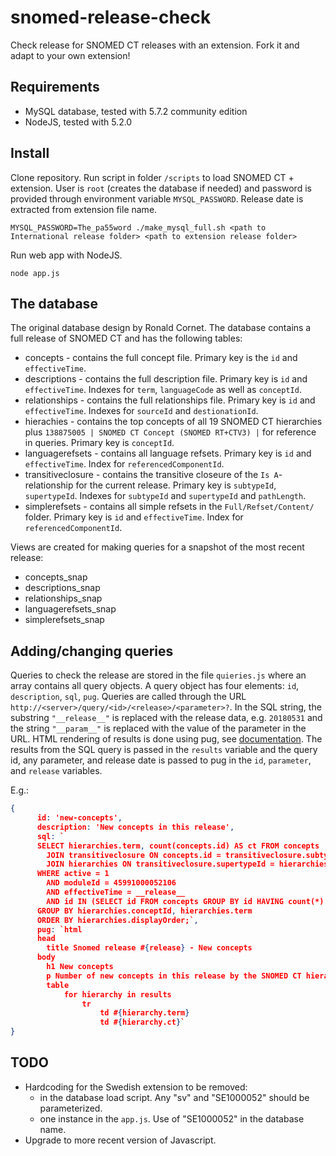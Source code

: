 # snomed-release-check

Check release for SNOMED CT releases with an extension. Fork it and adapt to your own extension!

## Requirements

* MySQL database, tested with 5.7.2 community edition
* NodeJS, tested with 5.2.0

## Install

Clone repository. Run script in folder `/scripts` to load SNOMED CT + extension. User is `root` (creates the database if needed) and password is provided through environment variable `MYSQL_PASSWORD`. Release date is extracted from extension file name.

```
MYSQL_PASSWORD=The_pa55word ./make_mysql_full.sh <path to International release folder> <path to extension release folder>
```

Run web app with NodeJS.

```
node app.js
```

## The database

The original database design by Ronald Cornet.
The database contains a full release of SNOMED CT and has the following tables:

* concepts - contains the full concept file. Primary key is the `id` and `effectiveTime`.
* descriptions - contains the full description file. Primary key is `id` and `effectiveTime`. Indexes for `term`, `languageCode` as well as `conceptId`.
* relationships - contains the full relationships file. Primary key is `id` and `effectiveTime`. Indexes for `sourceId` and `destionationId`.
* hierachies - contains the top concepts of all 19 SNOMED CT hierarchies plus `138875005 | SNOMED CT Concept (SNOMED RT+CTV3) |` for reference in queries. Primary key is `conceptId`.
* languagerefsets - contains all language refsets. Primary key is `id` and `effectiveTime`. Index for `referencedComponentId`.
* transitiveclosure - contains the transitive closeure of the `Is A`-relationship for the current release. Primary key is `subtypeId`, `supertypeId`. Indexes for `subtypeId` and `supertypeId` and `pathLength`.
* simplerefsets - contains all simple refsets in the `Full/Refset/Content/` folder. Primary key is `id` and `effectiveTime`. Index for `referencedComponentId`.

Views are created for making queries for a snapshot of the most recent release:

* concepts_snap
* descriptions_snap
* relationships_snap
* languagerefsets_snap
* simplerefsets_snap


## Adding/changing queries

Queries to check the release are stored in the file `quieries.js` where an array contains all query objects. A query object has four elements: `id`, `description`, `sql`, `pug`. Queries are called through the URL `http://<server>/query/<id>/<release>/<parameter>?`. In the SQL string, the substring `"__release__"` is replaced with the release data, e.g. `20180531` and the string `"__param__"` is replaced with the value of the parameter in the URL. HTML rendering of results is done using pug, see [documentation](http://pugjs.org). The results from the SQL query is passed in the `results` variable and the query id, any parameter, and release date is passed to pug in the `id`, `parameter`, and `release` variables.

E.g.:

```json
{
      id: 'new-concepts',
      description: 'New concepts in this release',
      sql: `
      SELECT hierarchies.term, count(concepts.id) AS ct FROM concepts
        JOIN transitiveclosure ON concepts.id = transitiveclosure.subtypeId
        JOIN hierarchies ON transitiveclosure.supertypeId = hierarchies.conceptId
      WHERE active = 1
        AND moduleId = 45991000052106
        AND effectiveTime = __release__
        AND id IN (SELECT id FROM concepts GROUP BY id HAVING count(*) = 1)
      GROUP BY hierarchies.conceptId, hierarchies.term
      ORDER BY hierarchies.displayOrder;`,
      pug: `html
      head
        title Snomed release #{release} - New concepts
      body
        h1 New concepts
        p Number of new concepts in this release by the SNOMED CT hierarchies.
        table
            for hierarchy in results
                tr
                    td #{hierarchy.term}
                    td #{hierarchy.ct}`
}
```



## TODO

* Hardcoding for the Swedish extension to be removed:
  * in the database load script. Any "sv" and "SE1000052" should be parameterized.
  * one instance in the `app.js`. Use of "SE1000052" in the database name.
* Upgrade to more recent version of Javascript.